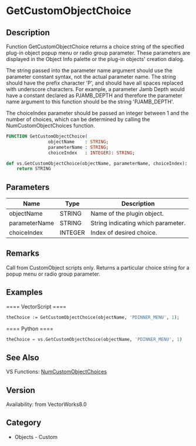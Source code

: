# GetCustomObjectChoice

## Description
Function GetCustomObjectChoice returns a choice string of the specified plug-in object popup menu or radio group parameter.  These parameters are displayed in the Object Info palette or the plug-in objects' creation dialog.

The string passed into the parameter name argument should use the parameter constant syntax, not the actual parameter name.  The string should have the prefix character 'P', and should have all spaces replaced with underscore characters.  For example, a parameter Jamb Depth would have a constant declared as PJAMB_DEPTH and therefore the parameter name argument to this function should be the string 'PJAMB_DEPTH'. 

The choiceIndex parameter should be passed an integer between 1 and the number of choices, which can be determined by calling the NumCustomObjectChoices function.

```pascal
FUNCTION GetCustomObjectChoice(
				objectName    : STRING;
				parameterName : STRING;
				choiceIndex   : INTEGER): STRING;
```

```python
def vs.GetCustomObjectChoice(objectName, parameterName, choiceIndex):
    return STRING
```

## Parameters
|Name|Type|Description|
|---|---|---|
|objectName|STRING|Name of the plugin object.|
|parameterName|STRING|String indicating which parameter.|
|choiceIndex|INTEGER|Index of desired choice.|

## Remarks
Call from CustomObject scripts only.  Returns a particular choice string for a popup menu or radio group parameter.

## Examples
==== VectorScript ====
```pascal
theChoice := GetCustomObjectChoice(objectName, 'PDINNER_MENU', 1);
```
==== Python ====
```python
theChoice = vs.GetCustomObjectChoice(objectName, 'PDINNER_MENU', 1)
```

## See Also
VS Functions:
[NumCustomObjectChoices](NumCustomObjectChoices.md)

## Version
Availability: from VectorWorks8.0

## Category
* Objects - Custom

